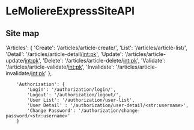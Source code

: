 # LeMoliereExpressSiteAPI

## Site map

'Articles': {
            'Create': '/articles/article-create/',
            'List': '/articles/article-list/',
            'Detail': '/articles/article-detail/<int:pk>',
            'Update': '/articles/article-update/<int:pk>',
            'Delete': '/articles/article-delete/<int:pk>',
            'Validate': '/articles/article-validate/<int:pk>',
            'Invalidate': '/articles/article-invalidate/<int:pk>'
        },

        'Authorization': {
            'Login': '/authorization/login/',
            'Logout': '/authorization/logout/',
            'User List': '/authorization/user-list',
            'User Detail' : '/authorization/user-detail/<str:username>',
            'Change Password': '/authorization/change-password/<str:username>'
        }
 
